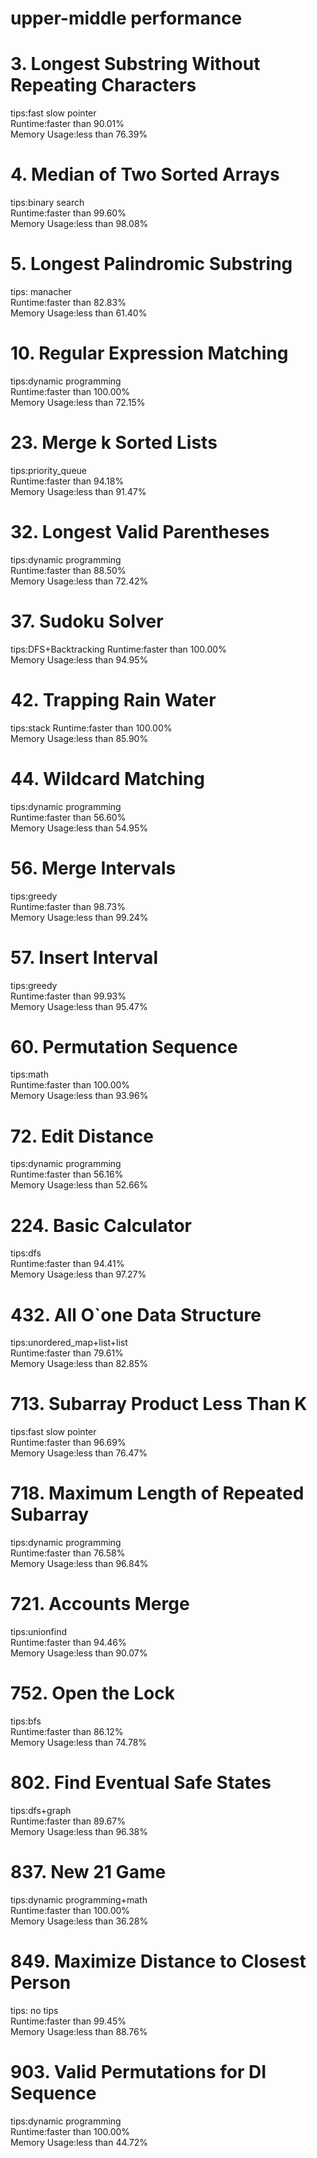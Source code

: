 # upper-middle performance
# 3. Longest Substring Without Repeating Characters
tips:fast slow pointer  
Runtime:faster than 90.01%  
Memory Usage:less than 76.39%
# 4. Median of Two Sorted Arrays
tips:binary search  
Runtime:faster than 99.60%  
Memory Usage:less than 98.08%
# 5. Longest Palindromic Substring
tips: manacher  
Runtime:faster than 82.83%  
Memory Usage:less than 61.40%  
# 10. Regular Expression Matching
tips:dynamic programming  
Runtime:faster than 100.00%  
Memory Usage:less than 72.15%
# 23. Merge k Sorted Lists
tips:priority_queue  
Runtime:faster than 94.18%  
Memory Usage:less than 91.47%
# 32. Longest Valid Parentheses
tips:dynamic programming  
Runtime:faster than 88.50%  
Memory Usage:less than 72.42% 
# 37. Sudoku Solver
tips:DFS+Backtracking 
Runtime:faster than 100.00%  
Memory Usage:less than 94.95% 
# 42. Trapping Rain Water
tips:stack 
Runtime:faster than 100.00%  
Memory Usage:less than 85.90% 
# 44. Wildcard Matching
tips:dynamic programming   
Runtime:faster than 56.60%  
Memory Usage:less than 54.95%   
# 56. Merge Intervals
tips:greedy  
Runtime:faster than 98.73%  
Memory Usage:less than 99.24%  
# 57. Insert Interval
tips:greedy  
Runtime:faster than 99.93%   
Memory Usage:less than 95.47%  
# 60. Permutation Sequence
tips:math  
Runtime:faster than 100.00%   
Memory Usage:less than 93.96%   
# 72. Edit Distance
tips:dynamic programming    
Runtime:faster than 56.16%   
Memory Usage:less than 52.66%  
# 224. Basic Calculator
tips:dfs    
Runtime:faster than 94.41%   
Memory Usage:less than 97.27%  
# 432. All O`one Data Structure
tips:unordered_map+list+list  
Runtime:faster than 79.61%  
Memory Usage:less than 82.85%
# 713. Subarray Product Less Than K
tips:fast slow pointer  
Runtime:faster than 96.69%  
Memory Usage:less than 76.47%  
# 718. Maximum Length of Repeated Subarray
tips:dynamic programming    
Runtime:faster than 76.58%    
Memory Usage:less than 96.84%  
# 721. Accounts Merge
tips:unionfind    
Runtime:faster than 94.46%    
Memory Usage:less than 90.07%  
# 752. Open the Lock  
tips:bfs  
Runtime:faster than 86.12%  
Memory Usage:less than 74.78%
# 802. Find Eventual Safe States
tips:dfs+graph  
Runtime:faster than 89.67%    
Memory Usage:less than 96.38%  
# 837. New 21 Game
tips:dynamic programming+math  
Runtime:faster than 100.00%    
Memory Usage:less than 36.28%  
# 849. Maximize Distance to Closest Person
tips: no tips  
Runtime:faster than 99.45%    
Memory Usage:less than 88.76%  
# 903. Valid Permutations for DI Sequence
tips:dynamic programming  
Runtime:faster than 100.00%    
Memory Usage:less than 44.72% 
